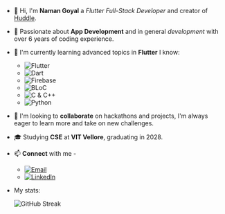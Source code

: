 - 👋 Hi, I'm **Naman Goyal** a *Flutter Full-Stack Developer* and creator of [Huddle](https://play.google.com/store/apps/details?id=com.namangoyaldev.huddle).
- 👀 Passionate about **App Development** and in general *development* with over 6 years of coding experience.
- 🌱 I'm currently learning advanced topics in **Flutter**
  I know:
   - ![Flutter](https://img.shields.io/badge/Flutter-005cb3.svg?style=flat&logo=Flutter&logoColor=ffffff&labelColor=0050b8)
   - ![Dart](https://img.shields.io/badge/Dart-005cb3.svg?style=flat&logo=Dart&logoColor=ffffff&labelColor=0050b8)
   - ![Firebase](https://img.shields.io/badge/Firebase-005cb3.svg?style=flat&logo=Firebase&logoColor=ffffff&labelColor=0050b8)
   - ![BLoC](https://img.shields.io/badge/BLoC-005cb3.svg?style=flat&logo=Flutter&logoColor=ffffff&labelColor=0050b8)
   - ![C & C++](https://img.shields.io/badge/C_&_C++-005cb3.svg?style=flat&logo=C&logoColor=ffffff&labelColor=0050b8)
   - ![Python](https://img.shields.io/badge/Python-005cb3.svg?style=flat&logo=Python&logoColor=ffffff&labelColor=0050b8)
- 💞️ I'm looking to **collaborate** on hackathons and projects, I'm always eager to learn more and take on new challenges.
- 🎓 Studying **CSE** at **VIT Vellore**, graduating in 2028.
- 📫 **Connect** with me -
  - [![Email](https://img.shields.io/badge/GMAIL-namangoyaldev@gmail.com-005cb3.svg?style=flat&logo=Gmail&logoColor=ffffff&labelColor=0050b8)](mailto:namangoyaldev@gmail.com)
  - [![LinkedIn](https://img.shields.io/badge/LinkedIn-Naman%20Goyal-005cb3.svg?style=flat&logo=LinkedIn&logoColor=ffffff&labelColor=0050b8)](https://www.linkedin.com/in/naman-goyal-dev)
    
- My stats:
  
  ![GitHub Streak](https://github-readme-streak-stats.herokuapp.com/?user=namangoyalk&theme=transparent&hide_border=true&date_format=M%20j%5B%2C%20Y%5D)
